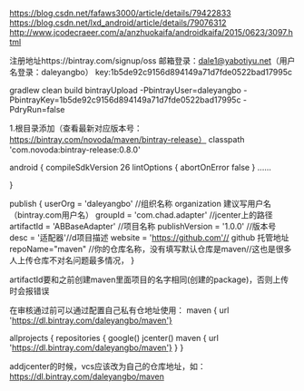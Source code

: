 https://blog.csdn.net/fafaws3000/article/details/79422833
https://blog.csdn.net/lxd_android/article/details/79076312
http://www.jcodecraeer.com/a/anzhuokaifa/androidkaifa/2015/0623/3097.html

注册地址https://bintray.com/signup/oss
邮箱登录：dale1@yabotiyu.net（用户名登录：daleyangbo）
key:1b5de92c9156d894149a71d7fde0522bad17995c

gradlew clean build bintrayUpload -PbintrayUser=daleyangbo  -PbintrayKey=1b5de92c9156d894149a71d7fde0522bad17995c  -PdryRun=false


1.根目录添加（查看最新对应版本号：https://bintray.com/novoda/maven/bintray-release）
classpath 'com.novoda:bintray-release:0.8.0'

android {
 compileSdkVersion 26
     lintOptions {
         abortOnError false
         }
         ......

  }



publish {
    userOrg = 'daleyangbo'   //组织名称 organization 建议写用户名（bintray.com用户名）
    groupId = 'com.chad.adapter'  //jcenter上的路径
    artifactId = 'ABBaseAdapter'  //项目名称
    publishVersion = '1.0.0'    //版本号
    desc = '适配器'//d项目描述
    website = 'https://github.com'// github 托管地址
    repoName="maven" //你的仓库名称，没有填写默认仓库是maven//这也是很多人上传仓库不对名问题最多情况，
}

artifactId要和之前创建maven里面项目的名字相同(创建的package)，否则上传时会报错误

在审核通过前可以通过配置自己私有仓地址使用： maven { url 'https://dl.bintray.com/daleyangbo/maven'}

allprojects {
    repositories {
        google()
        jcenter()
        maven { url 'https://dl.bintray.com/daleyangbo/maven'}
    }
}

addjcenter的时候，vcs应该改为自己的仓库地址，如：https://dl.bintray.com/daleyangbo/maven